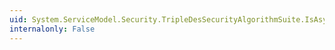 ```yaml
---
uid: System.ServiceModel.Security.TripleDesSecurityAlgorithmSuite.IsAsymmetricKeyLengthSupported(System.Int32)
internalonly: False
---
```

